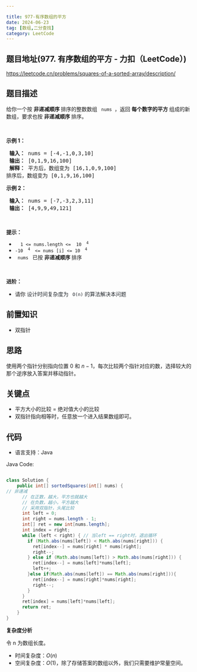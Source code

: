 ```yaml
---

title: 977-有序数组的平方
date: 2024-06-23
tag: [数组,二分查找]
category: LeetCode
---
```


## 题目地址(977. 有序数组的平方 - 力扣（LeetCode）)

https://leetcode.cn/problems/squares-of-a-sorted-array/description/

## 题目描述

<p> 给你一个按 <strong> 非递减顺序 </strong> 排序的整数数组 <code> nums </code>，返回 <strong> 每个数字的平方 </strong> 组成的新数组，要求也按 <strong> 非递减顺序 </strong> 排序。</p>

<ul>
</ul>

<p>&nbsp; </p>

<p> <strong> 示例 1：</strong> </p>

<pre> <strong>输入：</strong> nums = [-4,-1,0,3,10]
<strong> 输出：</strong> [0,1,9,16,100]
<strong> 解释：</strong> 平方后，数组变为 [16,1,0,9,100]
排序后，数组变为 [0,1,9,16,100] </pre>


<p> <strong> 示例 2：</strong> </p>

<pre> <strong>输入：</strong> nums = [-7,-3,2,3,11]
<strong> 输出：</strong> [4,9,9,49,121]
</pre>


<p>&nbsp; </p>

<p> <strong> 提示：</strong> </p>

<ul>
	<li> <code> <span> 1 &lt;= nums.length &lt;= </span> 10 <sup> 4 </sup> </code> </li>
	<li> <code>-10 <sup> 4 </sup> &lt;= nums [i] &lt;= 10 <sup> 4 </sup> </code> </li>
	<li> <code> nums </code> 已按 <strong> 非递减顺序 </strong> 排序 </li>
</ul>

<p>&nbsp; </p>

<p> <strong> 进阶：</strong> </p>

<ul>
	<li> 请你 <span style="color: rgb(36, 41, 46); font-family: -apple-system, BlinkMacSystemFont, &quot;Segoe UI&quot;, Helvetica, Arial, sans-serif, &quot;Apple Color Emoji&quot;, &quot;Segoe UI Emoji&quot;; font-size: 14px; font-style: normal; font-variant-ligatures: normal; font-variant-caps: normal; font-weight: 400; letter-spacing: normal; orphans: 2; text-align: start; text-indent: 0px; text-transform: none; white-space: normal; widows: 2; word-spacing: 0px; -webkit-text-stroke-width: 0px; background-color: rgb(255, 255, 255); text-decoration-style: initial; text-decoration-color: initial; float: none;"> 设计时间复杂度为 <code> O(n)</code> 的算法解决本问题 </span> </li>
</ul>


## 前置知识

- 双指针

## 思路

使用两个指针分别指向位置 $0$ 和 $n−1$，每次比较两个指针对应的数，选择较大的那个逆序放入答案并移动指针。

## 关键点

-  平方大小的比较 = 绝对值大小的比较
-  双指针指向相等时，任意放一个进入结果数组即可。

## 代码

- 语言支持：Java

Java Code:

```java

class Solution {
    public int[] sortedSquares(int[] nums) {
// 非递减
      // 在正数，越大，平方也就越大
      // 在负数，越小，平方越大
      // 采用双指针，头尾比较
      int left = 0;
      int right = nums.length - 1;
      int[] ret = new int[nums.length];
      int index = right;
      while (left < right) { // 当left == right时，退出循环
        if (Math.abs(nums[left]) < Math.abs(nums[right])) {
          ret[index--] = nums[right] * nums[right];
          right--;
        } else if (Math.abs(nums[left]) > Math.abs(nums[right])) {
          ret[index--] = nums[left]*nums[left];
          left++;
        }else if(Math.abs(nums[left]) == Math.abs(nums[right])){
          ret[index--] = nums[right]*nums[right];
          right--;
        }
      }
      ret[index] = nums[left]*nums[left];
      return ret;
    }
}

```

**复杂度分析**

令 n 为数组长度。

- 时间复杂度：$O(n)$
- 空间复杂度：$O(1)$，除了存储答案的数组以外，我们只需要维护常量空间。

